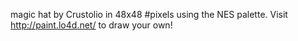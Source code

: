 magic hat by Crustolio in 48x48 #pixels using the NES palette. Visit http://paint.lo4d.net/ to draw your own! 